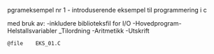 pgrameksempel nr 1 - introduserende eksempel til programmering i c

med bruk av:
    -inkludere biblioteksfil for I/O
    -Hovedprogram-Helstallsvariabler
    _Tilordning
    -Aritmetikk
    -Utskrift

    @file    EKS_01.C